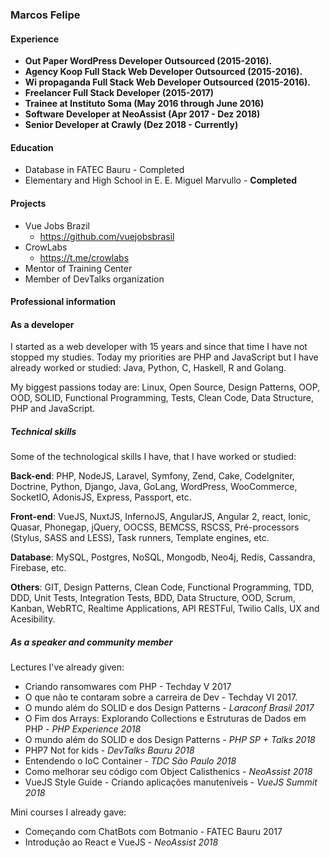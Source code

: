 ### Marcos Felipe

#### Experience

* __Out Paper WordPress Developer Outsourced (2015-2016).__
* __Agency Koop Full Stack Web Developer Outsourced (2015-2016).__
* __Wi propaganda Full Stack Web Developer Outsourced (2015-2016).__
* __Freelancer Full Stack Developer (2015-2017)__
* __Trainee at Instituto Soma (May 2016 through June 2016)__
* __Software Developer at NeoAssist (Apr 2017 - Dez 2018)__
* __Senior Developer at Crawly (Dez 2018 - Currently)__

#### Education

* Database in FATEC Bauru - Completed
* Elementary and High School in E. E. Miguel Marvullo - __Completed__

#### Projects

* Vue Jobs Brazil
  * https://github.com/vuejobsbrasil
* CrowLabs
  * https://t.me/crowlabs
* Mentor of Training Center
* Member of DevTalks organization

#### Professional information

#### As a developer

I started as a web developer with 15 years and since that time I have not stopped my studies. Today my priorities are PHP and JavaScript but I have already worked or studied: Java, Python, C, Haskell, R and Golang.

My biggest passions today are: Linux, Open Source, Design Patterns, OOP, OOD, SOLID, Functional Programming, Tests, Clean Code, Data Structure, PHP and JavaScript.

##### Technical skills 

Some of the technological skills I have, that I have worked or studied:

**Back-end**: PHP, NodeJS, Laravel, Symfony, Zend, Cake, CodeIgniter, Doctrine, Python, Django, Java, GoLang, WordPress, WooCommerce, SocketIO, AdonisJS, Express, Passport, etc.

**Front-end**: VueJS, NuxtJS, InfernoJS, AngularJS, Angular 2, react, Ionic, Quasar, Phonegap, jQuery, OOCSS, BEMCSS, RSCSS, Pré-processors (Stylus, SASS and LESS), Task runners, Template engines, etc.

**Database**: MySQL, Postgres, NoSQL, Mongodb, Neo4j, Redis, Cassandra, Firebase, etc.

**Others**: GIT, Design Patterns, Clean Code, Functional Programming, TDD, DDD, Unit Tests, Integration Tests, BDD, Data Structure, OOD, Scrum, Kanban, WebRTC, Realtime Applications, API RESTFul, Twilio Calls, UX and Acesibility.

##### As a speaker and community member

Lectures I've already given:

- Criando ransomwares com PHP - Techday V 2017
- O que não te contaram sobre a carreira de Dev - Techday VI 2017.
- O mundo além do SOLID e dos Design Patterns - *Laraconf Brasil 2017*
- O Fim dos Arrays: Explorando Collections e Estruturas de Dados em PHP - *PHP Experience 2018*
- O mundo além do SOLID e dos Design Patterns - *PHP SP + Talks 2018*
- PHP7 Not for kids - *DevTalks Bauru 2018*
- Entendendo o IoC Container - *TDC São Paulo 2018*
- Como melhorar seu código com Object Calisthenics - *NeoAssist 2018*
- VueJS Style Guide - Criando aplicações manuteníveis - *VueJS Summit 2018*

Mini courses I already gave:

- Começando com ChatBots com Botmanio - FATEC Bauru 2017
- Introdução ao React e VueJS - *NeoAssist 2018*

